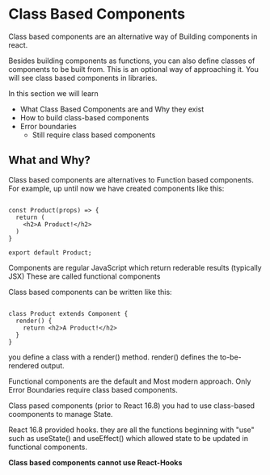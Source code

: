 # Class Based Components

Class based components are an alternative way of Building components in react. 

Besides building components as functions, you can also define classes of components to be built from. 
This is an optional way of approaching it. 
You will see class based components in libraries. 

In this section we will learn 

- What Class Based Components are and Why they exist 
- How to build class-based components 
- Error boundaries
  - Still require class based components 

## What and Why? 

Class based components are alternatives to Function based components. For example, up until now we have created components like this: 

```

const Product(props) => {
  return (
    <h2>A Product!</h2>
  )
}

export default Product;

```

Components are regular JavaScript which return rederable results (typically JSX)
These are called functional components

Class based components can be written like this: 

``` 

class Product extends Component {
  render() {
    return <h2>A Product!</h2>
  }
}

```

you define a class with a render() method. 
render() defines the to-be-rendered output. 

Functional components are the default and Most modern approach. 
Only Error Boundaries require class based components. 

Class pased components (prior to React 16.8) you had to use class-based coomponents to manage State. 

React 16.8 provided hooks. they are all the functions beginning with "use" such as useState() and useEffect() which allowed state to be updated in functional components. 

**Class based components cannot use React-Hooks** 


